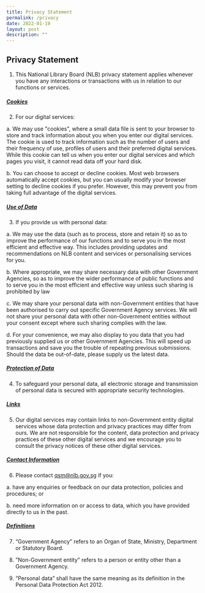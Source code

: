 ```yaml
---
title: Privacy Statement
permalink: /privacy
date: 2022-01-19
layout: post
description: ""
---
```

## Privacy Statement
1. This National Library Board (NLB) privacy statement applies whenever you have any interactions or transactions with us in relation to our functions or services.  


<h5><u><b>Cookies</b></u></h5>

2. For our digital services:

 a. We may use "cookies", where a small data file is sent to your browser to store and track information about you when you enter our digital services. The cookie is used to track information such as the number of users and their frequency of use, profiles of users and their preferred digital services. While this cookie can tell us when you enter our digital services and which pages you visit, it cannot read data off your hard disk.  

b. You can choose to accept or decline cookies. Most web browsers automatically accept cookies, but you can usually modify your browser setting to decline cookies if you prefer. However, this may prevent you from taking full advantage of the digital services. 


<h5><u><b>Use of Data</b></u></h5>

3. If you provide us with personal data:

a. We may use the data (such as to process, store and retain it) so as to improve the performance of our functions and to serve you in the most efficient and effective way. This includes providing updates and recommendations on NLB content and services or personalising services for you.  

 b. Where appropriate, we may share necessary data with other Government Agencies, so as to improve the wider performance of public functions and to serve you in the most efficient and effective way unless such sharing is prohibited by law

c. We may share your personal data with non-Government entities that have been authorised to carry out specific Government Agency services. We will not share your personal data with other non-Government entities without your consent except where such sharing complies with the law.

d. For your convenience, we may also display to you data that you had previously supplied us or other Government Agencies. This will speed up transactions and save you the trouble of repeating previous submissions. Should the data be out-of-date, please supply us the latest data.


<h5><u><b>Protection of Data</b></u></h5>

4. To safeguard your personal data, all electronic storage and transmission of personal data is secured with appropriate security technologies.  


<h5><u><b>Links</b></u></h5>

5. Our digital services may contain links to non-Government entity digital services whose data protection and privacy practices may differ from ours.  We are not responsible for the content, data protection and privacy practices of these other digital services and we encourage you to consult the privacy notices of these other digital services.  


<h5><u><b>Contact Information</b></u></h5>

6. Please contact  qsm@nlb.gov.sg if you:

a. have any enquiries or feedback on our data protection, policies and procedures; or

b. need more information on or access to data, which you have provided directly to us in the past.


<h5><u><b>Definitions</b></u></h5>

7. “Government Agency” refers to an Organ of State, Ministry, Department or Statutory Board.

8. ”Non-Government entity” refers to a person or entity other than a Government Agency.

9. “Personal data” shall have the same meaning as its definition in the Personal Data Protection Act 2012.